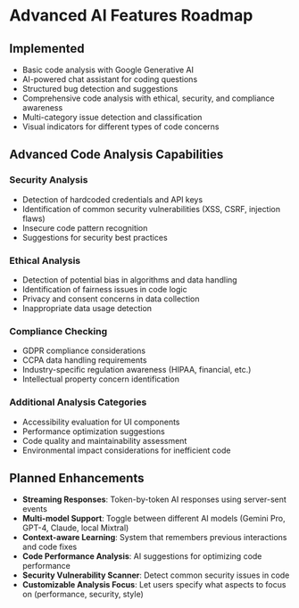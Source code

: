 # Advanced AI Features Roadmap

## Implemented

- Basic code analysis with Google Generative AI
- AI-powered chat assistant for coding questions
- Structured bug detection and suggestions
- Comprehensive code analysis with ethical, security, and compliance awareness
- Multi-category issue detection and classification
- Visual indicators for different types of code concerns

## Advanced Code Analysis Capabilities

### Security Analysis

- Detection of hardcoded credentials and API keys
- Identification of common security vulnerabilities (XSS, CSRF, injection flaws)
- Insecure code pattern recognition
- Suggestions for security best practices

### Ethical Analysis

- Detection of potential bias in algorithms and data handling
- Identification of fairness issues in code logic
- Privacy and consent concerns in data collection
- Inappropriate data usage detection

### Compliance Checking

- GDPR compliance considerations
- CCPA data handling requirements
- Industry-specific regulation awareness (HIPAA, financial, etc.)
- Intellectual property concern identification

### Additional Analysis Categories

- Accessibility evaluation for UI components
- Performance optimization suggestions
- Code quality and maintainability assessment
- Environmental impact considerations for inefficient code

## Planned Enhancements

- **Streaming Responses**: Token-by-token AI responses using server-sent events
- **Multi-model Support**: Toggle between different AI models (Gemini Pro, GPT-4, Claude, local Mixtral)
- **Context-aware Learning**: System that remembers previous interactions and code fixes
- **Code Performance Analysis**: AI suggestions for optimizing code performance
- **Security Vulnerability Scanner**: Detect common security issues in code
- **Customizable Analysis Focus**: Let users specify what aspects to focus on (performance, security, style)
